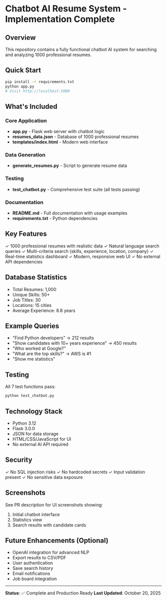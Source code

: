 # Chatbot AI Resume System - Implementation Complete

## Overview
This repository contains a fully functional chatbot AI system for searching and analyzing 1000 professional resumes.

## Quick Start
```bash
pip install -r requirements.txt
python app.py
# Visit http://localhost:5000
```

## What's Included

### Core Application
- **app.py** - Flask web server with chatbot logic
- **resumes_data.json** - Database of 1000 professional resumes
- **templates/index.html** - Modern web interface

### Data Generation
- **generate_resumes.py** - Script to generate resume data

### Testing
- **test_chatbot.py** - Comprehensive test suite (all tests passing)

### Documentation
- **README.md** - Full documentation with usage examples
- **requirements.txt** - Python dependencies

## Key Features
✓ 1000 professional resumes with realistic data
✓ Natural language search queries
✓ Multi-criteria search (skills, experience, location, company)
✓ Real-time statistics dashboard
✓ Modern, responsive web UI
✓ No external API dependencies

## Database Statistics
- Total Resumes: 1,000
- Unique Skills: 50+
- Job Titles: 30
- Locations: 15 cities
- Average Experience: 8.8 years

## Example Queries
- "Find Python developers" → 212 results
- "Show candidates with 10+ years experience" → 450 results
- "Who worked at Google?"
- "What are the top skills?" → AWS is #1
- "Show me statistics"

## Testing
All 7 test functions pass:
```bash
python test_chatbot.py
```

## Technology Stack
- Python 3.12
- Flask 3.0.0
- JSON for data storage
- HTML/CSS/JavaScript for UI
- No external AI API required

## Security
✓ No SQL injection risks
✓ No hardcoded secrets
✓ Input validation present
✓ No sensitive data exposure

## Screenshots
See PR description for UI screenshots showing:
1. Initial chatbot interface
2. Statistics view
3. Search results with candidate cards

## Future Enhancements (Optional)
- OpenAI integration for advanced NLP
- Export results to CSV/PDF
- User authentication
- Save search history
- Email notifications
- Job board integration

---
**Status**: ✅ Complete and Production Ready
**Last Updated**: October 20, 2025
